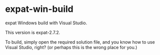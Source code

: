 # expat-win-build

expat Windows build with Visual Studio.

This version is expat-2.7.2.

To build, simply open the required solution file, and
you know how to use Visual Studio, right?
(or perhaps this is the wrong place for you.)
